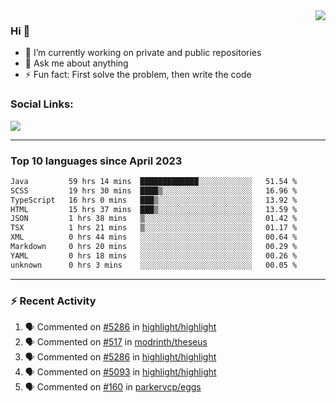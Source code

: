 <!--
<a href="https://wuffy.eu">
  <img align="right" src="https://github.com/ngloader/ngloader/blob/devcard/devcard.png" height="410" width="300" alt="NgLoader's Dev Card"/>
</a>
-->

<a href="https://wuffy.eu">
  <img align="right" src="https://github-readme-stats.vercel.app/api?username=ngloader&count_private=true&include_all_commits=true&show_icons=true&theme=dracula" />
</a>

### Hi 👋
- 🔭 I’m currently working on private and public repositories
- 💬 Ask me about anything
- ⚡ Fun fact: First solve the problem, then write the code

### Social Links:
<a href="https://discord.gg/jUtRU5Q">
  <img src="https://dcbadge.vercel.app/api/shield/128286216708685824?style=flat&theme=clean&compact=true" />
</a>

<!--
---

<div>
  <img src="https://github-readme-stats.vercel.app/api/wakatime?username=NgLoader&api_domain=wakapi.wuffy.dev&bg_color=282a36&title_color=ff6e96&icon_color=2F855A&text_color=ffffff&custom_title=Week%20Stats&layout=compact" />
</div>

---

<div>
  <img height="170" align="left" src="https://github-readme-stats.vercel.app/api?username=ngloader&count_private=true&include_all_commits=true&show_icons=true&theme=dracula" />
  <img src="https://github-readme-stats.vercel.app/api/top-langs/?username=ngloader&layout=compact&theme=dracula" />
</div>

---

<a href="https://github.com/ryo-ma/github-profile-trophy">
  <img width=800 src="https://github-profile-trophy.vercel.app/?username=ngloader&column=8&theme=dracula&no-frame=true"/>
</a>
-->

---

### Top 10 languages since April 2023

<!--START_SECTION:waka-->

```txt
Java         59 hrs 14 mins  █████████████░░░░░░░░░░░░   51.54 %
SCSS         19 hrs 30 mins  ████▒░░░░░░░░░░░░░░░░░░░░   16.96 %
TypeScript   16 hrs 0 mins   ███▒░░░░░░░░░░░░░░░░░░░░░   13.92 %
HTML         15 hrs 37 mins  ███▒░░░░░░░░░░░░░░░░░░░░░   13.59 %
JSON         1 hrs 38 mins   ▒░░░░░░░░░░░░░░░░░░░░░░░░   01.42 %
TSX          1 hrs 21 mins   ▒░░░░░░░░░░░░░░░░░░░░░░░░   01.17 %
XML          0 hrs 44 mins   ░░░░░░░░░░░░░░░░░░░░░░░░░   00.64 %
Markdown     0 hrs 20 mins   ░░░░░░░░░░░░░░░░░░░░░░░░░   00.29 %
YAML         0 hrs 18 mins   ░░░░░░░░░░░░░░░░░░░░░░░░░   00.26 %
unknown      0 hrs 3 mins    ░░░░░░░░░░░░░░░░░░░░░░░░░   00.05 %
```

<!--END_SECTION:waka-->

---

### :zap: Recent Activity
<!--START_SECTION:activity-->
1. 🗣 Commented on [#5286](https://github.com/highlight/highlight/pull/5286#issuecomment-1682811575) in [highlight/highlight](https://github.com/highlight/highlight)
2. 🗣 Commented on [#517](https://github.com/modrinth/theseus/issues/517#issuecomment-1676043730) in [modrinth/theseus](https://github.com/modrinth/theseus)
3. 🗣 Commented on [#5286](https://github.com/highlight/highlight/pull/5286#issuecomment-1670302065) in [highlight/highlight](https://github.com/highlight/highlight)
4. 🗣 Commented on [#5093](https://github.com/highlight/highlight/pull/5093#issuecomment-1670293121) in [highlight/highlight](https://github.com/highlight/highlight)
5. 🗣 Commented on [#160](https://github.com/parkervcp/eggs/issues/160#issuecomment-1664349963) in [parkervcp/eggs](https://github.com/parkervcp/eggs)
<!--END_SECTION:activity-->
